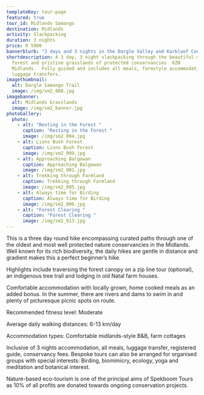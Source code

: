 ```yaml
---
templateKey: tour-page
featured: true
tour_id: Midlands Samango
destination: Midlands
activity: Slackpacking
duration: 3 nights
price: R 5900
bannerblurb: "3 days and 3 nights in the Dargle Valley and Karkloof Conservancies "
shortdescription: A 3 day, 3 night slackpacking through the beautiful mistbelt
  forest and pristine grasslands of protected conservancies  KZN
  Midlands.  Fully guided and includes all meals, farmstyle accommodation and
  luggage transfers.
imagethumbnail:
  alt: Dargle Samango Trail
  image: /img/sm2_008.jpg
imagebanner:
  alt: Midlands Grasslands
  image: /img/sm2_banner.jpg
photoGallery:
  photo:
    - alt: "Resting in the Forest "
      caption: "Resting in the Forest "
      image: /img/sm2_004.jpg
    - alt: Lions Bush Forest
      caption: Lions Bush Forest
      image: /img/sm2_009.jpg
    - alt: Approaching Balgowan
      caption: Approaching Balgowan
      image: /img/sm2_001.jpg
    - alt: Trekking through Farmland
      caption: Trekking through Farmland
      image: /img/sm2_005.jpg
    - alt: Always time for Birding
      caption: Always time for Birding
      image: /img/sm2_006.jpg
    - alt: "Forest Clearing "
      caption: "Forest Clearing "
      image: /img/sm2_013.jpg
---
```

This is a three day round hike encompassing curated paths through one of the oldest and most well protected nature conservancies in the Midlands. Well known for its rich biodiversity, the daily hikes are gentle in distance and gradient makes this a perfect beginner’s hike.  

Highlights include traversing the forest canopy on a zip line tour (optional), an indigenous tree trail and lodging in old Natal farm houses.

Comfortable accommodation with locally grown, home cooked meals as an added bonus. In the summer, there are rivers and dams to swim in and plenty of picturesque picnic spots on route.

Recommended fitness level: Moderate

Average daily walking distances: 6-13 km/day

Accommodation types: Comfortable midlands-style B&B, farm cottages

Inclusive of 3 nights accommodation, all meals, luggage transfer, registered guide, conservancy fees.  Bespoke tours can also be arranged for organised groups with special interests: Birding, biomimicry, ecology, yoga and meditation and botanical interest.

Nature-based eco-tourism is one of the principal aims of Spekboom Tours as 10% of all profits are donated towards ongoing conservation projects.